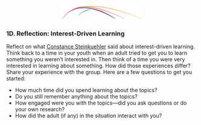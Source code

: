 <div style="text-align:center"><img src="/assets/CL_Swoosh.png" alt=""/></div>

### 1D. Reflection: Interest-Driven Learning

Reflect on what [Constance Steinkuehler](https://www.youtube.com/embed/3wMk8SqFoEk) said about interest-driven learning. Think back to a time in your youth when an adult tried to get you to learn something you weren’t interested in. Then think of a time you were very interested in learning about something. How did those experiences differ? Share your experience with the group. Here are a few questions to get you started:
* How much time did you spend learning about the topics? 
* Do you still remember anything about the topics? 
* How engaged were you with the topics—did you ask questions or do your own research? 
* How did the adult (if any) in the situation interact with you?
